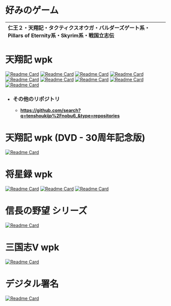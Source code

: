 # 好みのゲーム

|仁王２・天翔記・タクティクスオウガ・バルダーズゲート系・Pillars of Eternity系・Skyrim系・戦国立志伝|
|:---|


# 天翔記 wpk

[![Readme Card](https://github-readme-stats.vercel.app/api/pin/?username=tenshoukijp&repo=nobu6_mod_tsmod)](https://github.com/tenshoukijp/nobu6_mod_tsmod) [![Readme Card](https://github-readme-stats.vercel.app/api/pin/?username=tenshoukijp&repo=nobu6_mod_scenariomod)](https://github.com/tenshoukijp/nobu6_mod_scenariomod)
 [![Readme Card](https://github-readme-stats.vercel.app/api/pin/?username=tenshoukijp&repo=nobu6_mod_pluginmod)](https://github.com/tenshoukijp/nobu6_mod_pluginmod)  [![Readme Card](https://github-readme-stats.vercel.app/api/pin/?username=tenshoukijp&repo=nobu6_mod_moddebugger)](https://github.com/tenshoukijp/nobu6_mod_moddebugger)  
[![Readme Card](https://github-readme-stats.vercel.app/api/pin/?username=tenshoukijp&repo=nobu6_mod_mapdataobgkmod  )](https://github.com/tenshoukijp/nobu6_mod_mapdataobgkmod ) [![Readme Card](https://github-readme-stats.vercel.app/api/pin/?username=tenshoukijp&repo=nobu6_mod_mapdatahdmod )](https://github.com/tenshoukijp/nobu6_mod_mapdatahdmod )
[![Readme Card](https://github-readme-stats.vercel.app/api/pin/?username=tenshoukijp&repo=nobu6_tool_savedataeditor )](https://github.com/tenshoukijp/nobu6_tool_savedataeditor ) [![Readme Card](https://github-readme-stats.vercel.app/api/pin/?username=tenshoukijp&repo=nobu6_tool_hexmap_editor )](https://github.com/tenshoukijp/nobu6_tool_hexmap_editor )
[![Readme Card](https://github-readme-stats.vercel.app/api/pin/?username=tenshoukijp&repo=nobu6_mod_memoryeditormod)](https://github.com/tenshoukijp/nobu6_mod_memoryeditormod)

- ### その他のリポジトリ
  - **https://github.com/search?q=tenshoukijp%2Fnobu6_&type=repositories**

# 天翔記 wpk (DVD - 30周年記念版)

 [![Readme Card](https://github-readme-stats.vercel.app/api/pin/?username=tenshoukijp&repo=nobu6dvd_mod_goldenpatchupdater )](https://github.com/tenshoukijp/nobu6dvd_mod_goldenpatchupdater )


# 将星録 wpk

 [![Readme Card](https://github-readme-stats.vercel.app/api/pin/?username=tenshoukijp&repo=nobu7_data_face )](https://github.com/tenshoukijp/nobu7_data_face )  [![Readme Card](https://github-readme-stats.vercel.app/api/pin/?username=tenshoukijp&repo=nobu7_data_kahou )](https://github.com/tenshoukijp/nobu7_data_kahou )
 [![Readme Card](https://github-readme-stats.vercel.app/api/pin/?username=tenshoukijp&repo=nobu7_tool_savedat_softlink )](https://github.com/tenshoukijp/nobu7_tool_savedat_softlink )

# 信長の野望 シリーズ

[![Readme Card](https://github-readme-stats.vercel.app/api/pin/?username=tenshoukijp&repo=nobu_tool_nobubgmcnv)](https://github.com/tenshoukijp/nobu_tool_nobubgmcnv )

# 三国志Ⅴ wpk

[![Readme Card](https://github-readme-stats.vercel.app/api/pin/?username=tenshoukijp&repo=san5_tool_kaodatapviewer )](https://github.com/tenshoukijp/san5_tool_kaodatapviewer )

# デジタル署名
[![Readme Card](https://github-readme-stats.vercel.app/api/pin/?username=tenshoukijp&repo=sing_tool_testsigningbird )](https://github.com/tenshoukijp/sing_tool_testsigningbird )
